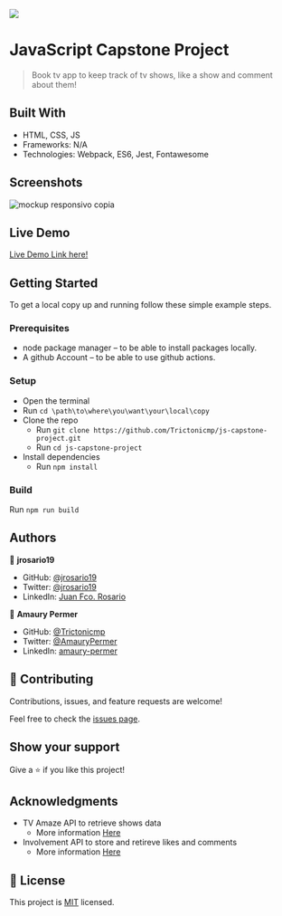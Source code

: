 ![](https://img.shields.io/badge/Microverse-blueviolet)

# JavaScript Capstone Project

> Book tv app to keep track of tv shows, like a show and comment about them!


## Built With

- HTML, CSS, JS
- Frameworks: N/A
- Technologies: Webpack, ES6, Jest, Fontawesome

## Screenshots
![mockup responsivo copia](https://user-images.githubusercontent.com/11634112/169335260-0a800888-8ec9-47c6-bbd1-460249d8e60f.png)


## Live Demo 

[Live Demo Link here!](https://trictonicmp.github.io/js-capstone-project/dist/)


## Getting Started

To get a local copy up and running follow these simple example steps.

### Prerequisites

* node package manager – to be able to install packages locally.
* A github Account – to be able to use github actions.


### Setup
* Open the terminal
* Run ```cd \path\to\where\you\want\your\local\copy```
* Clone the repo
  * Run ```git clone https://github.com/Trictonicmp/js-capstone-project.git```
  * Run ```cd js-capstone-project```
* Install dependencies  
  * Run ```npm install```

### Build
Run ```npm run build```




## Authors

👤 **jrosario19**

- GitHub: [@jrosario19](https://github.com/jrosario19)
- Twitter: [@jrosario19](https://twitter.com/jrosario19)
- LinkedIn: [Juan Fco. Rosario](https://linkedin.com/in/juan-francisco-rosario-suli-44595051)


👤 **Amaury Permer**

- GitHub: [@Trictonicmp](https://github.com/Trictonicmp)
- Twitter: [@AmauryPermer](https://twitter.com/AmauryPermer)
- LinkedIn: [amaury-permer](https://www.linkedin.com/in/amaury-permer/)

## 🤝 Contributing

Contributions, issues, and feature requests are welcome!

Feel free to check the [issues page](https://github.com/Trictonicmp/js-capstone-project).

## Show your support

Give a ⭐️ if you like this project!

## Acknowledgments

- TV Amaze API to retrieve shows data
  - More information [Here](https://www.tvmaze.com/api)
- Involvement API to store and retireve likes and comments
  - More information [Here](https://www.notion.so/Involvement-API-869e60b5ad104603aa6db59e08150270)

## 📝 License

This project is [MIT](./MIT.md) licensed.
